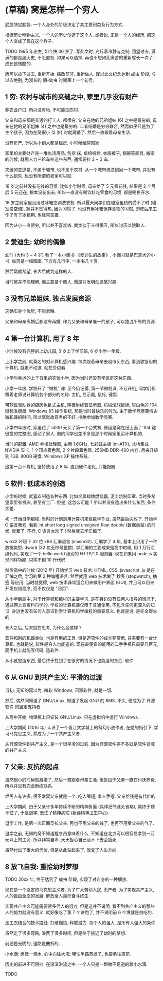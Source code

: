 # (草稿) 窝是怎样一个穷人

屁股决定脑袋.
一个人身处的阶级决定了其主要利益及行为方式.

根据历史唯物主义, 一个人的历史创造了这个人.
或者说, 正是一个人的经历, 把这个人变成了现在这个样子.

TODO  1995 年出生, 如今快 30 岁了.
写此文时, 充斥着冷静与克制.
回望过去, 满满的都是黑历史, 不忍直视.
如果可以选择, 再也不想如此痛苦的重新成长一次了.
成长是残酷的.

愿可以放下过去, 重新开始.
痛改前非, 重新做人.
谨以此文纪念达到 成虫 阶段, 与过去绝别,
为漫长的 卵-幼虫 时期画上一个句号.


## 1 穷: 农村与城市的夹缝之中, 家里几乎没有财产

非农业户口, 所以没有地, 不可能回农村.

父亲和母亲都是普通的打工人, 都很穷.
父亲在他的兄弟姐妹 (6) 之中是最穷的,
母亲在她的兄弟姐妹 (4) 之中也是最穷的.
二者结婚是穷穷联合, 然而似乎只是为了生个孩子,
因为在窝很小 (2 岁) 时就离婚了.
然后一直跟着母亲生活.

没有房产, 所以从小到大都是租房, 小时候经常搬家.

家里的主要财产是一堆生活用品,
包括 床, 桌椅板凳, 衣服被子, 锅碗等厨具.
搬家的时候, 就用人力三轮车拉这些东西, 通常要拉 2 ~ 3 车.

夹缝的意思是, 不属于城市, 也不属于农村.
从一个城市流浪到另一个城市, 并没有什么损失.
也没有所谓的老家可以回.

18 岁之前并没有花钱的习惯.
比如小学时候, 母亲给了 5 元零花钱,
结果是 2 个月后 5 元还在, 根本没花出去.
所以一直没有喝饮料吃零食的习惯, 都是喝白开水.

18 岁之前家里没用过冰箱空调洗衣机.
所以夏天同学们在寝室里热的受不了时 (寝室没空调),
窝并不觉得热, 因为习惯了.
也没有用冰箱保存食物的习惯, 即使后来工作了有了冰箱用,
也经常空置.

因为从小一直很穷, 所以并不喜欢钱.
就类似于长得很丑, 所以讨厌以貌取人.


## 2 爱迪生: 幼时的偶像

幼时 (大约 3 ~ 4 岁) 看了一本小画书 《爱迪生的故事》.
小画书就是巴掌大的小书, 每页是一幅图画, 下方有几行字,
一本书几十页.

然后窝就希望, 长大后成为这样的人.

当时窝并不能理解, 他主要是个商人,
而是对发明创造感兴趣.


## 3 没有兄弟姐妹, 独占发展资源

这确实是个优势, 不能忽略.

父亲和母亲离婚后都没有再婚.
作为父亲和母亲唯一的孩子, 可以独占所有的资源.


## 4 第一台计算机, 用了 8 年

小时候没有完整的上幼儿园, 5 岁上了学前班, 6 岁小学一年级.

上小学之前, 就莫名的对计算机感兴趣.
每次跟着母亲去超市买东西, 看到收银用的计算机, 就走不动道,
站在旁边看.

小学时幸运的上了县里的实验小学,
因为当时还没有学区房这种东西.

小学一年级, 学校开了 "微机" 课.
至今仍记得, 第一节微机课, 不让开机,
同学们都跟着老师说计算机各个部分的名称:
主机, 显示器, 鼠标, 键盘.

带软盘驱动器的银灰色卧式主机, 阴极射线管显示器,
机械滚球鼠标, 灰白色的 104 键标准键盘,
Windows 95 操作系统, 那是当时最快乐的时光.
由于数学竞赛要挤占微机课的时间,
所以窝就故意考的不好, 拒绝参加数学竞赛.

小学四年级时, 家里花了 5000 元买了第一个台式机.
原因是窝在纸上画了 104 键键盘的完整图, 感动了家人.
别的同学也差不多是那个时候家里买计算机的.

当时的配置: AMD 单核处理器, 主频 1.6GHz.
七彩虹主板 (m-ATX), 北桥集成 NVIDIA 显卡,
1 个顶点着色器, 2 个片段着色器.
256MB DDR-400 内存, 后来升级到 1GB.
80GB 硬盘.
Windows XP 操作系统.

这第一台计算机, 坚持使用了 8 年.
直到硬件老化, 只能报废.


## 5 软件: 低成本的创造

小学的时候, 就喜欢制造各种东西.
比如金属蜡烛燃烧器, 泥土烧制印章.
当时多希望家里有机床, 甚至有工厂.
但是, 这怎么可能 ?
所以并没有造出来什么东西, 条件太差.

初一开始自学编程.
当时的计划是用计算机来做数学作业,
虽然最后失败了.
开始学 C 语言教程, 看到 int short long signed unsigned float double (数据类型) 的时候, 就晕了.
不行, C 语言太难了 !
然后就去学汇编了.

win32 环境下 32 位 x86 汇编语言 (masm32).
汇编学了 4 年, 基本上只用了一种数据类型:
dword (32 位无符号整数).
学汇编的主要成果是高中时候, 用 1 万行汇编代码,
实现了一个 hello world 级别的 HTTP/1.0 服务器.
现在如果用 node.js 实现同样功能, 只需不到 10 行代码.

然后高中的时候 (2012 年) 开始学习 web 技术: HTML, CSS, javascript.
js 是在汇编之后, 学习的第 2 种编程语言.
然后就用 web 技术做了 秒表 (stopwatch), 抽签 等应用.
当时就觉得, web 技术非常适合用来做用户界面 (GUI),
并且可以用来开发应用程序, 而不仅仅是 "网页".

从小学到高中, 对于计算机和编程的主要学习,
是在身边没有任何人指导的情况下,
通过网上查资料自学的.
学校的计算机课仅限于普通使用, 不包含任何更深入的知识.
身边也没有任何人意识到学计算机和学编程的重要意义.
也就是说, 是完全野生的.

长大之后, 后来就在思考, 为什么会这样 ?

软件和别的机器类似, 也是有用的工具.
但是造软件的成本非常低, 只需要有一台计算机.
也就是说, 软件是穷人也能造的.
现在最便宜的能用的二手手机只需要几百元,
而手机上就能写代码, 造软件.

从小就想造东西, 最后终于找到了在很穷的情况下也能造的东西:
软件.


## 6 从 GNU 到共产主义: 平滑的过渡

当初, 无知的窝以为, 微软 Windows,
闭源软件, 就是一切.

然后, 偶然间知道了 GNU/Linux, 知道了发起 GNU 的 RMS.
不久, 便成为了 开源软件 的坚定支持者.

从高中开始, 物理机上只安装 GNU/Linux,
只在虚拟机中运行 Windows.

上大学期间 (2016 年) 认识了一个晋江文学城上的科幻小说作者,
在她的指引下, 学习马克思主义, 并成为了一个共产主义者.

从开源软件到共产主义, 是一个很平滑的过程.
因为开源软件差不多就是软件领域的共产主义.


## 7 父亲: 反抗的起点

虽然很小的时候就离婚了, 然后一直跟着母亲生活.
但是由于父亲一直在付抚养费, 所以并没有完全断绝联系.

烂男人有许多, 很不幸窝父亲就是一个.
吃人嘴短, 拿人手短.
父亲给钱是有代价的.

上大学期间, 由于父亲许多年持续不断的精神折磨 (具体细节此处省略),
窝终于顶不住了, 于是退学, 去住了精神病院 (新疆精神卫生中心).

退学工作, 是第一次正面反抗父亲.
再也不用父亲的钱了, 也再不用受父亲的气了.

退学之前, 无知的窝不知道程序员意味着什么,
不知道在北京可以很容易拿到一万元以上的工资.
所以非常自卑, 天天担心自己活不下去会饿死.

虽然付出了很大的代价, 但是从此站起来了, 改变了人生方向.


## 8 放飞自我: 重拾幼时梦想

TODO  20xx 年, 终于达到了 成虫 阶段, 实现了对自身的一种解放.

现在是一个坚定的马克思主义者.
为了广大劳动人民, 无产者, 为了实现共产主义, 人的自由全面的发展, 解放全人类而奋斗终生.

实现共产主义可能需要很多代人的努力,
但是这并不说明, 看不到共产主义的那些人的努力就没有意义.
就好像吃了第 7 个饼饱了, 并不说明前 6 个饼就是白吃的.

走工农结合的技术路线.
打破枷锁, 释放潜力.
每个人的强大, 是所有人强大的条件.

虽然走了很多弯路, 浪费了很多时间,
但是终于接近了幼时的梦想.

前途是光明的, 道路是曲折的.

小水滴: 愿做一滴水, 心中向往大海; 哪怕半路蒸发了, 也要勇往直前.

历史的前进不可阻挡, 在滚滚洪流之中,
一个人只是一颗微不足道的渺小水滴.


TODO

